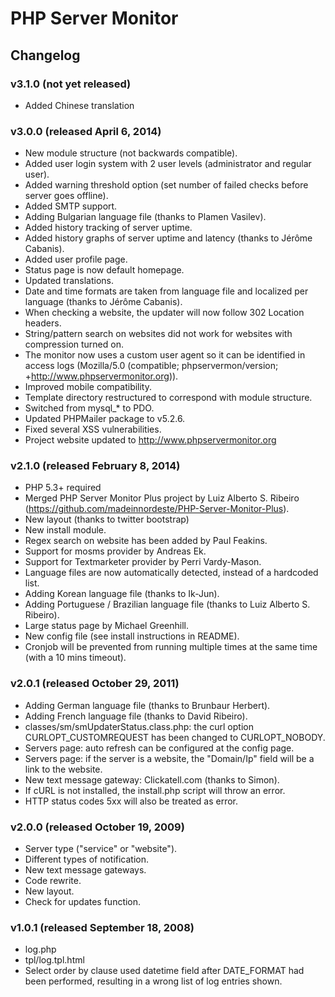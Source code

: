 # PHP Server Monitor

## Changelog

### v3.1.0 (not yet released)

 * Added Chinese translation


### v3.0.0 (released April 6, 2014)

 * New module structure (not backwards compatible).
 * Added user login system with 2 user levels (administrator and regular user).
 * Added warning threshold option (set number of failed checks before server goes offline).
 * Added SMTP support.
 * Adding Bulgarian language file (thanks to Plamen Vasilev).
 * Added history tracking of server uptime.
 * Added history graphs of server uptime and latency (thanks to Jérôme Cabanis).
 * Added user profile page.
 * Status page is now default homepage.
 * Updated translations.
 * Date and time formats are taken from language file and localized per language (thanks to Jérôme Cabanis).
 * When checking a website, the updater will now follow 302 Location headers.
 * String/pattern search on websites did not work for websites with compression turned on.
 * The monitor now uses a custom user agent so it can be identified in access logs (Mozilla/5.0 (compatible; phpservermon/version; +http://www.phpservermonitor.org)).
 * Improved mobile compatibility.
 * Template directory restructured to correspond with module structure.
 * Switched from mysql_* to PDO.
 * Updated PHPMailer package to v5.2.6.
 * Fixed several XSS vulnerabilities.
 * Project website updated to <http://www.phpservermonitor.org>


### v2.1.0 (released February 8, 2014)

 * PHP 5.3+ required
 * Merged PHP Server Monitor Plus project by Luiz Alberto S. Ribeiro (<https://github.com/madeinnordeste/PHP-Server-Monitor-Plus>).
 * New layout (thanks to twitter bootstrap)
 * New install module.
 * Regex search on website has been added by Paul Feakins.
 * Support for mosms provider by Andreas Ek.
 * Support for Textmarketer provider by Perri Vardy-Mason.
 * Language files are now automatically detected, instead of a hardcoded list.
 * Adding Korean language file (thanks to Ik-Jun).
 * Adding Portuguese / Brazilian language file (thanks to Luiz Alberto S. Ribeiro).
 * Large status page by Michael Greenhill.
 * New config file (see install instructions in README).
 * Cronjob will be prevented from running multiple times at the same time (with a 10 mins timeout).


### v2.0.1 (released October 29, 2011)

 * Adding German language file (thanks to Brunbaur Herbert).
 * Adding French language file (thanks to David Ribeiro).
 * classes/sm/smUpdaterStatus.class.php: the curl option CURLOPT_CUSTOMREQUEST has been changed to CURLOPT_NOBODY.
 * Servers page: auto refresh can be configured at the config page.
 * Servers page: if the server is a website, the "Domain/Ip" field will be a link to the website.
 * New text message gateway: Clickatell.com (thanks to Simon).
 * If cURL is not installed, the install.php script will throw an error.
 * HTTP status codes 5xx will also be treated as error.


### v2.0.0 (released October 19, 2009)

 * Server type ("service" or "website").
 * Different types of notification.
 * New text message gateways.
 * Code rewrite.
 * New layout.
 * Check for updates function.


### v1.0.1 (released September 18, 2008)

 * log.php
 * tpl/log.tpl.html
 * Select order by clause used datetime field after DATE_FORMAT had been performed, resulting in a wrong list of log entries shown.
